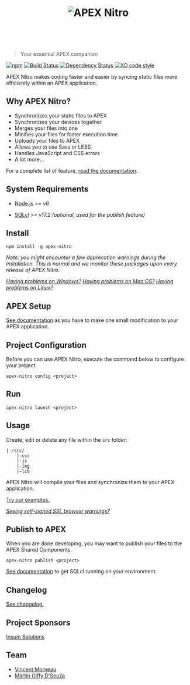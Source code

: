 <h1 align="center">
	<br>
	<img src="https://raw.githubusercontent.com/OraOpenSource/apex-nitro/master/docs/header.png" alt="APEX Nitro">
	<br>
	<br>
	<br>
</h1>

> Your essential APEX companion

[![npm](https://img.shields.io/npm/v/apex-nitro.svg)]() [![Build Status](https://travis-ci.org/OraOpenSource/apex-nitro.svg?branch=master)](https://travis-ci.org/OraOpenSource/apex-nitro) [![Dependency Status](https://david-dm.org/OraOpenSource/apex-nitro.svg)](https://david-dm.org/OraOpenSource/apex-nitro) [![XO code style](https://img.shields.io/badge/code_style-XO-5ed9c7.svg)](https://github.com/sindresorhus/xo)

APEX Nitro makes coding faster and easier by syncing static files more efficiently within an APEX application.

## Why APEX Nitro?
- Synchronizes your static files to APEX
- Synchronizes your devices together
- Merges your files into one
- Minifies your files for faster execution time
- Uploads your files to APEX
- Allows you to use Sass or LESS
- Handles JavaScript and CSS errors
- A lot more...

For a complete list of feature, [read the documentation](/docs/features.md).

## System Requirements
- [Node.js](https://nodejs.org) *>= v6*
* [SQLcl](http://www.oracle.com/technetwork/developer-tools/sqlcl/overview/index.html) *>= v17.2 (optional, used for the publish feature)*

## Install
```
npm install -g apex-nitro
```

*Note: you might encounter a few deprecation warnings during the installation. This is normal and we monitor these packages upon every release of APEX Nitro.*

[*Having problems on Windows?*](/docs/windows.md)
[*Having problems on Mac OS?*](/docs/macOS.md)
[*Having problems on Linux?*](/docs/linux.md)

## APEX Setup
[See documentation](/docs/setup.md) as you have to make one small modification to your APEX application.

## Project Configuration
Before you can use APEX Nitro, execute the command below to configure your project.

```
apex-nitro config <project>
```

## Run
```
apex-nitro launch <project>
```

## Usage
Create, edit or delete any file within the `src` folder:
```
|-/src/
    |-css
    |-js
    |-img
    |-lib
```

APEX Nitro will compile your files and synchronize them to your APEX application.

[Try our examples.](/examples/)

[*Seeing self-signed SSL browser warnings?*](/docs/ssl-warning.md)

## Publish to APEX
When you are done developing, you may want to publish your files to the APEX Shared Components.

```
apex-nitro publish <project>
```

[See documentation](/docs/publish.md) to get SQLcl running on your environment.

## Changelog
[See changelog.](changelog.md)

## Project Sponsors
[Insum Solutions](http://insum.ca/)

## Team
- [Vincent Morneau](https://github.com/vincentmorneau)
- [Martin Giffy D'Souza](https://github.com/martindsouza)
